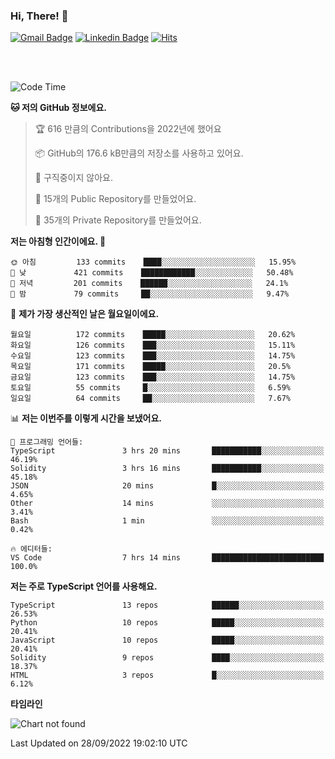 ### Hi, There! 👋


[![Gmail Badge](https://img.shields.io/badge/-725psh@gmail.com-c14438?style=flat&logo=Gmail&logoColor=white&link=mailto:725psh@gmail.com)](mailto:725psh@gmail.com) 
[![Linkedin Badge](https://img.shields.io/badge/-soohanpark-0072b1?style=flat&logo=Linkedin&logoColor=white&link=https://www.linkedin.com/in/soohanpark/)](https://www.linkedin.com/in/soohanpark/) 
[![Hits](https://hits.seeyoufarm.com/api/count/incr/badge.svg?url=https%3A%2F%2Fgithub.com%2FSoohan-Park&count_bg=%23000000&title_bg=%23828282&icon=gradle.svg&icon_color=%23FFFFFF&title=Visited&edge_flat=false)](https://hits.seeyoufarm.com)  

<br />
<br />

<!--START_SECTION:waka-->
![Code Time](http://img.shields.io/badge/Code%20Time-285%20hrs%2018%20mins-blue)

**🐱 저의 GitHub 정보에요.** 

> 🏆 616 만큼의 Contributions을 2022년에 했어요
 > 
> 📦 GitHub의 176.6 kB만큼의 저장소를 사용하고 있어요. 
 > 
> 🚫 구직중이지 않아요.
 > 
> 📜 15개의 Public Repository를 만들었어요. 
 > 
> 🔑 35개의 Private Repository를 만들었어요.  
 > 
**저는 아침형 인간이에요. 🐤** 

```text
🌞 아침         133 commits    ████░░░░░░░░░░░░░░░░░░░░░   15.95% 
🌆 낮　         421 commits    ████████████░░░░░░░░░░░░░   50.48% 
🌃 저녁         201 commits    ██████░░░░░░░░░░░░░░░░░░░   24.1% 
🌙 밤　         79 commits     ██░░░░░░░░░░░░░░░░░░░░░░░   9.47%

```
📅 **제가 가장 생산적인 날은 월요일이에요.** 

```text
월요일          172 commits    █████░░░░░░░░░░░░░░░░░░░░   20.62% 
화요일          126 commits    ███░░░░░░░░░░░░░░░░░░░░░░   15.11% 
수요일          123 commits    ███░░░░░░░░░░░░░░░░░░░░░░   14.75% 
목요일          171 commits    █████░░░░░░░░░░░░░░░░░░░░   20.5% 
금요일          123 commits    ███░░░░░░░░░░░░░░░░░░░░░░   14.75% 
토요일          55 commits     █░░░░░░░░░░░░░░░░░░░░░░░░   6.59% 
일요일          64 commits     ██░░░░░░░░░░░░░░░░░░░░░░░   7.67%

```


📊 **저는 이번주를 이렇게 시간을 보냈어요.** 

```text
💬 프로그래밍 언어들: 
TypeScript               3 hrs 20 mins       ███████████░░░░░░░░░░░░░░   46.19% 
Solidity                 3 hrs 16 mins       ███████████░░░░░░░░░░░░░░   45.18% 
JSON                     20 mins             █░░░░░░░░░░░░░░░░░░░░░░░░   4.65% 
Other                    14 mins             ░░░░░░░░░░░░░░░░░░░░░░░░░   3.41% 
Bash                     1 min               ░░░░░░░░░░░░░░░░░░░░░░░░░   0.42%

🔥 에디터들: 
VS Code                  7 hrs 14 mins       █████████████████████████   100.0%

```

**저는 주로 TypeScript 언어를 사용해요.** 

```text
TypeScript               13 repos            ██████░░░░░░░░░░░░░░░░░░░   26.53% 
Python                   10 repos            █████░░░░░░░░░░░░░░░░░░░░   20.41% 
JavaScript               10 repos            █████░░░░░░░░░░░░░░░░░░░░   20.41% 
Solidity                 9 repos             ████░░░░░░░░░░░░░░░░░░░░░   18.37% 
HTML                     3 repos             █░░░░░░░░░░░░░░░░░░░░░░░░   6.12%

```


**타임라인**

![Chart not found](https://raw.githubusercontent.com/Soohan-Park/Soohan-Park/master/charts/bar_graph.png) 


 Last Updated on 28/09/2022 19:02:10 UTC
<!--END_SECTION:waka-->

